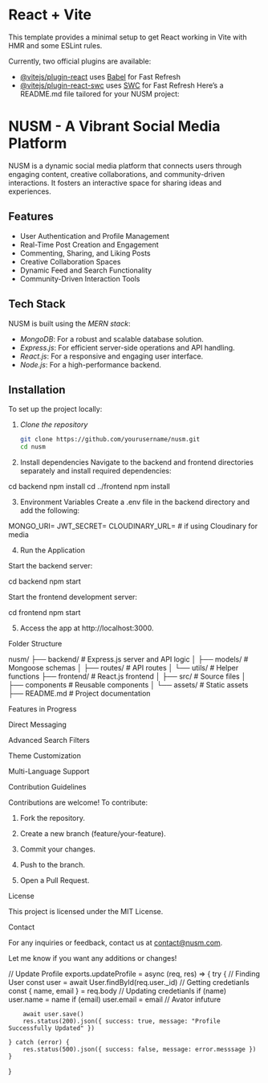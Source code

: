 # React + Vite

This template provides a minimal setup to get React working in Vite with HMR and some ESLint rules.

Currently, two official plugins are available:

- [@vitejs/plugin-react](https://github.com/vitejs/vite-plugin-react/blob/main/packages/plugin-react/README.md) uses [Babel](https://babeljs.io/) for Fast Refresh
- [@vitejs/plugin-react-swc](https://github.com/vitejs/vite-plugin-react-swc) uses [SWC](https://swc.rs/) for Fast Refresh
Here’s a README.md file tailored for your NUSM project:

# NUSM - A Vibrant Social Media Platform

NUSM is a dynamic social media platform that connects users through engaging content, creative collaborations, and community-driven interactions. It fosters an interactive space for sharing ideas and experiences. 

## Features

- User Authentication and Profile Management
- Real-Time Post Creation and Engagement
- Commenting, Sharing, and Liking Posts
- Creative Collaboration Spaces
- Dynamic Feed and Search Functionality
- Community-Driven Interaction Tools

## Tech Stack

NUSM is built using the *MERN stack*:

- *MongoDB*: For a robust and scalable database solution.
- *Express.js*: For efficient server-side operations and API handling.
- *React.js*: For a responsive and engaging user interface.
- *Node.js*: For a high-performance backend.

## Installation

To set up the project locally:

1. *Clone the repository*  
   ```bash
   git clone https://github.com/yourusername/nusm.git
   cd nusm

2. Install dependencies
Navigate to the backend and frontend directories separately and install required dependencies:

cd backend
npm install
cd ../frontend
npm install


3. Environment Variables
Create a .env file in the backend directory and add the following:

MONGO_URI=<Your MongoDB URI>
JWT_SECRET=<Your JWT Secret>
CLOUDINARY_URL=<Your Cloudinary URL> # if using Cloudinary for media


4. Run the Application

Start the backend server:

cd backend
npm start

Start the frontend development server:

cd frontend
npm start



5. Access the app at http://localhost:3000.



Folder Structure

nusm/
├── backend/       # Express.js server and API logic
│   ├── models/    # Mongoose schemas
│   ├── routes/    # API routes
│   └── utils/     # Helper functions
├── frontend/      # React.js frontend
│   ├── src/       # Source files
│   ├── components # Reusable components
│   └── assets/    # Static assets
├── README.md      # Project documentation

Features in Progress

Direct Messaging

Advanced Search Filters

Theme Customization

Multi-Language Support


Contribution Guidelines

Contributions are welcome! To contribute:

1. Fork the repository.


2. Create a new branch (feature/your-feature).


3. Commit your changes.


4. Push to the branch.


5. Open a Pull Request.



License

This project is licensed under the MIT License.

Contact

For any inquiries or feedback, contact us at contact@nusm.com.

Let me know if you want any additions or changes!



























// Update Profile
exports.updateProfile = async (req, res) => {
    try {
        // Finding User
        const user = await User.findById(req.user._id)
        // Getting credetianls
        const { name, email } = req.body
        // Updating credetianls
        if (name) user.name = name
        if (email) user.email = email
        // Avator infuture


        await user.save()
        res.status(200).json({ success: true, message: "Profile Successfully Updated" })

    } catch (error) {
        res.status(500).json({ success: false, message: error.messsage })
    }
}